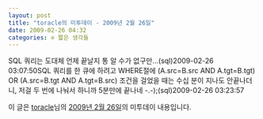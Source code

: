 ```yaml
---
layout: post
title: "toracle의 미투데이 - 2009년 2월 26일"
date: 2009-02-26 04:32
categories: ⊙ 짧은 생각들
---
```


SQL 쿼리는 도대체 언제 끝날지 통 알 수가 없구만…(sql)2009-02-26 03:07:50SQL 쿼리를 한 큐에 하려고 WHERE절에 (A.src=B.src AND A.tgt=B.tgt) OR (A.src=B.tgt AND A.tgt=B.src)  조건을 걸었을 때는 수십 분이 지나도 안끝나더니, 저걸 두 번에 나눠서 하니까 5분만에 끝나네 -.-);(sql)2009-02-26 03:23:57

이 글은 [toracle](http://me2day.net/toracle)님의 [2009년 2월 26일](http://me2day.net/toracle/2009/02/26#03:07:50)의 미투데이 내용입니다.


       
